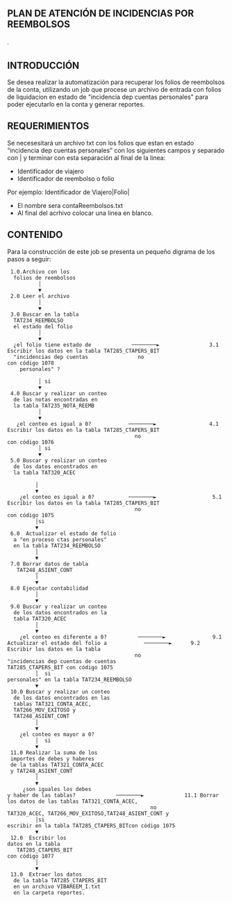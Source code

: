 ## PLAN DE ATENCIÓN DE INCIDENCIAS POR REEMBOLSOS
###### .

## INTRODUCCIÓN

Se desea realizar la automatización para recuperar los folios de reembolsos de la conta, utilizando un job que procese un archivo de entrada con folios de liquidacion en estado de "incidencia dep cuentas personales" para poder ejecutarlo en la conta y generar reportes.

## REQUERIMIENTOS

Se necesesitará un archivo txt con  los folios que estan en estado “incidencia dep cuentas personales” con los siguientes campos y separado con | y terminar con esta separación al final de la linea:

* Identificador de viajero
* Identificador de reembolso o folio


Por ejemplo: Identificador de Viajero|Folio|

* El nombre sera contaReembolsos.txt
* Al final del acrhivo colocar una linea en blanco.

## CONTENIDO

Para la construcción de este job se presenta un pequeño digrama de los pasos a seguir:


     1.0.Archivo con los 
	  folios de reembolsos
              │  
              ▼
     2.0 Leer el archivo
              │
              ▼
     3.0 Buscar en la tabla 
	  TAT234_REEMBOLSO 
	  el estado del folio
              │
              ▼
      ¿el folio tiene estado de             ────────►                3.1 Escribir los datos en la tabla TAT285_CTAPERS_BIT
      "incidencias dep cuentas                no                   	     con código 1078
        personales" ?
        
              │ si
              ▼
     4.0 Buscar y realizar un conteo 
	  de las notas encontradas en 
	  la tabla TAT235_NOTA_REEMB
              │
              ▼
       ¿el conteo es igual a 0?            ────────►                 4.1 Escribir los datos en la tabla TAT285_CTAPERS_BIT
                                             no                         con código 1076
              │ si                       
              ▼                                                            
     5.0 Buscar y realizar un conteo 
	  de los datos encontrados en 
	  la tabla TAT320_ACEC

             │
             ▼
        ¿el conteo es igual a 0?           ────────►                  5.1 Escribir los datos en la tabla TAT285_CTAPERS_BIT
                                             no                          con código 1075
             │si
             ▼
     6.0  Actualizar el estado de folio 
	  a "en proceso ctas personales"
      en la tabla TAT234_REEMBOLSO
             │
             ▼
     7.0 Borrar datos de tabla 
	   TAT248_ASIENT_CONT
             │
             ▼
     8.0 Ejecutar contabilidad
             │
             ▼
     9.0 Buscar y realizar un conteo  
	  de los datos encontrados en la 
	  tabla TAT320_ACEC
             │
             ▼
        ¿el conteo es diferente a 0?          ────────►               9.1 Actualizar el estado del folio a    	      ────────►	     9.2 Escribir los datos en la tabla	
	                                         no                     "incidencias dep cuentas de cuentas                             TAT285_CTAPERS_BIT con código 1075
             │  si                                                      personales" en la tabla TAT234_REEMBOLSO                       			     
             ▼                                                          
     10.0 Buscar y realizar un conteo 
	  de los datos encontrados en las 
	  tablas TAT321_CONTA_ACEC,
	  TAT266_MOV_EXITOSO y 
	  TAT248_ASIENT_CONT
             │
             ▼
        ¿el conteo es mayor a 0?
             │  si                       
             ▼ 
     11.0 Realizar la suma de los 
	 importes de debes y haberes 
	 de la tablas TAT321_CONTA_ACEC 
	 y TAT248_ASIENT_CONT	
             │
             ▼
         ¿son iguales los debes 
	y haber de las tablas?		       ────────►             11.1 Borrar los datos de las tablas TAT321_CONTA_ACEC, 
                                                  no                  TAT320_ACEC, TAT266_MOV_EXITOSO,TAT248_ASIENT_CONT y
             │si                                                       escribir en la tabla TAT285_CTAPERS_BITcon código 1075
             ▼
     12.0  Escribir los 
	datos en la tabla 
       TAT285_CTAPERS_BIT 
	con código 1077	
             │
             ▼
     13.0  Extraer los datos 
	  de la tabla TAT285_CTAPERS_BIT  
	  en un archivo VIBAREEM_I.txt
	  en la carpeta reportes.
